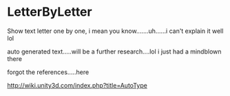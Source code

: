 # LetterByLetter
Show text letter one by one, i mean you know.......uh......i can't explain it well lol

auto generated text.....will be a further research....lol
i just had a mindblown there


forgot the references.....here

http://wiki.unity3d.com/index.php?title=AutoType
